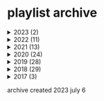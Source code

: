 # playlist archive

<details>
<summary>2023 (2)</summary>

- [insomnia](./playlists/insomnia/info.md)
- [you keep me there](./playlists/you-keep-me-there/info.md)

</details>

<details>
<summary>2022 (11)</summary>

- [BEIGE SKIN, BLACK MASKS](./playlists/beige-skin-black-masks/info.md)
- [165+13ish](./playlists/16513ish/info.md)
- [The Will to Change](./playlists/the-will-to-change/info.md)
- [i just wanna get to the good part](./playlists/i-just-wanna-get-to-the-good-part/info.md)
- [Sony®️ DCR-SR45](./playlists/sony-dcr-sr45/info.md)
- [get therapy, bro](./playlists/get-therapy-bro/info.md)
- [DONT KILL TREES](./playlists/dont-kill-trees/info.md)
- [wisely seeks companionship elsewhere](./playlists/wisely-seeks-companionship-elsewhere/info.md)
- [only 30k?](./playlists/only-30k/info.md)
- [RENAISSANCE MAN](./playlists/renaissance-man/info.md)
- [What up, Party POPL?](./playlists/what-up-party-popl/info.md)

</details>

<details>
<summary>2021 (13)</summary>

- [Much less nebulous!!!](./playlists/much-less-nebulous/info.md)
- [grad student mafia](./playlists/grad-student-mafia/info.md)
- [THOSE WERE THE DAYS](./playlists/those-were-the-days/info.md)
- [like snake skin](./playlists/like-snake-skin/info.md)
- [WHAT HAVE I DONE?](./playlists/what-have-i-done/info.md)
- [we don't talk 3, baby](./playlists/we-dont-talk-3-baby/info.md)
- [It Gave Me Damn Goosebumps](./playlists/it-gave-me-damn-goosebumps/info.md)
- [National Consumer Agency](./playlists/national-consumer-agency/info.md)
- [casual and comfortable](./playlists/casual-and-comfortable/info.md)
- [my type of de-stress activity](./playlists/my-type-of-de-stress-activity/info.md)
- [Mediocre Men](./playlists/mediocre-men/info.md)
- [then just say it!](./playlists/then-just-say-it/info.md)
- ["sounds like haenim kim jung mi"](./playlists/sounds-like-haenim-kim-jung-mi/info.md)

</details>

<details>
<summary>2020 (24)</summary>

- [1 in 7 trillion](./playlists/1-in-7-trillion/info.md)
- [It's going to be that way forever!](./playlists/its-going-to-be-that-way-forever/info.md)
- [On the Road](./playlists/on-the-road/info.md)
- [Free the End](./playlists/free-the-end/info.md)
- [I wish I could talk in Technicolor](./playlists/i-wish-i-could-talk-in-technicolor/info.md)
- [apologies for all the ramble](./playlists/apologies-for-all-the-ramble/info.md)
- [CPSC 509](./playlists/cpsc-509/info.md)
- [The Talon Mix](./playlists/the-talon-mix/info.md)
- [We really are good though](./playlists/we-really-are-good-though/info.md)
- [LUMINES](./playlists/lumines/info.md)
- [Touch This Skin, Honey!](./playlists/touch-this-skin-honey/info.md)
- [SHOULD I BE WORRIED?](./playlists/should-i-be-worried/info.md)
- [segments](./playlists/segments/info.md)
- [foil skyline: Abridged](./playlists/foil-skyline-abridged/info.md)
- [Read: tl.gd/n_ajdhw3d](./playlists/read-tlgdnajdhw3d/info.md)
- [My boi](./playlists/my-boi/info.md)
- [runecrafting](./playlists/runecrafting/info.md)
- [You can't be here!](./playlists/you-cant-be-here/info.md)
- [shugaize[\\\\?]\*: we don't talk 2](./playlists/shugaize-we-dont-talk-2/info.md)
- [CPSC 411](./playlists/cpsc-411/info.md)
- [oh that was nice of you](./playlists/oh-that-was-nice-of-you/info.md)
- [Not that you have any intentions](./playlists/not-that-you-have-any-intentions/info.md)
- [call him 'bb'](./playlists/call-him-bb/info.md)
- [(thanks)](./playlists/thanks/info.md)

</details>

<details>
<summary>2019 (28)</summary>

- [ARTH 341](./playlists/arth-341/info.md)
- [(Rosalind Krauss I Love You) Since I Was Twenty-Five](./playlists/rosalind-krauss-i-love-you-since-i-was-twenty-five/info.md)
- [I liked you better when you were heartbroken.](./playlists/i-liked-you-better-when-you-were-heartbroken/info.md)
- [glyptothek: Abridged](./playlists/glyptothek-abridged/info.md)
- [Good Morning America!](./playlists/good-morning-america/info.md)
- [ICICS X860](./playlists/icics-x860/info.md)
- [(post-)colonialism](./playlists/post-colonialism/info.md)
- [Tuning and Applause](./playlists/tuning-and-applause/info.md)
- [Watermelon Season](./playlists/watermelon-season/info.md)
- [white men who can't sing](./playlists/white-men-who-cant-sing/info.md)
- [ミーム学: Abridged](./playlists/-abridged/info.md)
- [12:08 PM: Abridged](./playlists/1208-pm-abridged/info.md)
- [Untitled: Abridged](./playlists/untitled-abridged/info.md)
- [But I'm so little!](./playlists/but-im-so-little/info.md)
- [pasta puttanesca: high school trash REDUX](./playlists/pasta-puttanesca-high-school-trash-redux/info.md)
- [rewire || D I S T O R T I O N](./playlists/rewire--d-i-s-t-o-r-t-i-o-n/info.md)
- [the shake](./playlists/the-shake/info.md)
- [GUJARATI](./playlists/gujarati/info.md)
- [I feel sick // Disgusting](./playlists/i-feel-sick--disgusting/info.md)
- [Fairies in a Manhole](./playlists/fairies-in-a-manhole/info.md)
- [RE:TEXTURED](./playlists/retextured/info.md)
- [She said, "What if you were a Math teacher?"](./playlists/she-said-what-if-you-were-a-math-teacher/info.md)
- [the nod](./playlists/the-nod/info.md)
- [another place that will appreciate you](./playlists/another-place-that-will-appreciate-you/info.md)
- [boyz night](./playlists/boyz-night/info.md)
- ["sup" - some pigeon](./playlists/sup---some-pigeon/info.md)
- [Arbutus Greenway](./playlists/arbutus-greenway/info.md)
- [you'll always be uncomfortable](./playlists/youll-always-be-uncomfortable/info.md)

</details>

<details>
<summary>2018 (29)</summary>

- [hori zon](./playlists/hori-zon/info.md)
- [we don't talk about anything](./playlists/we-dont-talk-about-anything/info.md)
- [no one's interrogated you yet](./playlists/no-ones-interrogated-you-yet/info.md)
- [oh but you do](./playlists/oh-but-you-do/info.md)
- [meditative music](./playlists/meditative-music/info.md)
- [ICICS DLC](./playlists/icics-dlc/info.md)
- [ANGU 339](./playlists/angu-339/info.md)
- [sikeplunderfonix](./playlists/sikeplunderfonix/info.md)
- [MATH 103](./playlists/math-103/info.md)
- [Dr. Jonatan Schroeder](./playlists/dr-jonatan-schroeder/info.md)
- [CPSC 320](./playlists/cpsc-320/info.md)
- [old man yells at cloud](./playlists/old-man-yells-at-cloud/info.md)
- [STAT 200](./playlists/stat-200/info.md)
- [spiritual music](./playlists/spiritual-music/info.md)
- [REZ](./playlists/rez/info.md)
- [27 minutes remaining](./playlists/27-minutes-remaining/info.md)
- [rrstless](./playlists/rrstless/info.md)
- [peak big d\*ck america](./playlists/peak-big-dck-america/info.md)
- [fairie queen: high school trash pt ii](./playlists/fairie-queen-high-school-trash-pt-ii/info.md)
- [seasick](./playlists/seasick/info.md)
- [train to shenzhen](./playlists/train-to-shenzhen/info.md)
- [you didn't know that?](./playlists/you-didnt-know-that/info.md)
- [Dr. Hon-Ming HO](./playlists/dr-hon-ming-ho/info.md)
- [high school trash](./playlists/high-school-trash/info.md)
- [Let's Play Melee, Billy](./playlists/lets-play-melee-billy/info.md)
- [MATH 2111](./playlists/math-2111/info.md)
- [layover](./playlists/layover/info.md)
- [CPSC 310](./playlists/cpsc-310/info.md)
- [MATH 101](./playlists/math-101/info.md)

</details>

<details>
<summary>2017 (3)</summary>

- [SIKE](./playlists/sike/info.md)
- [Hello Again!](./playlists/hello-again/info.md)
- [we wouldn't want them to be confused](./playlists/we-wouldnt-want-them-to-be-confused/info.md)

</details>

archive created 2023 july 6
